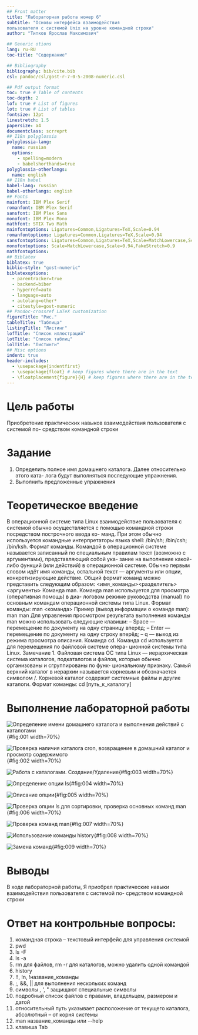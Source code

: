 ```yaml
---
## Front matter
title: "Лабораторная работа номер 6"
subtitle: "Основы интерфейса взаимодействия
пользователя с системой Unix на уровне командной строки"
author: "Титков Ярослав Максимович"

## Generic otions
lang: ru-RU
toc-title: "Содержание"

## Bibliography
bibliography: bib/cite.bib
csl: pandoc/csl/gost-r-7-0-5-2008-numeric.csl

## Pdf output format
toc: true # Table of contents
toc-depth: 2
lof: true # List of figures
lot: true # List of tables
fontsize: 12pt
linestretch: 1.5
papersize: a4
documentclass: scrreprt
## I18n polyglossia
polyglossia-lang:
  name: russian
  options:
	- spelling=modern
	- babelshorthands=true
polyglossia-otherlangs:
  name: english
## I18n babel
babel-lang: russian
babel-otherlangs: english
## Fonts
mainfont: IBM Plex Serif
romanfont: IBM Plex Serif
sansfont: IBM Plex Sans
monofont: IBM Plex Mono
mathfont: STIX Two Math
mainfontoptions: Ligatures=Common,Ligatures=TeX,Scale=0.94
romanfontoptions: Ligatures=Common,Ligatures=TeX,Scale=0.94
sansfontoptions: Ligatures=Common,Ligatures=TeX,Scale=MatchLowercase,Scale=0.94
monofontoptions: Scale=MatchLowercase,Scale=0.94,FakeStretch=0.9
mathfontoptions:
## Biblatex
biblatex: true
biblio-style: "gost-numeric"
biblatexoptions:
  - parentracker=true
  - backend=biber
  - hyperref=auto
  - language=auto
  - autolang=other*
  - citestyle=gost-numeric
## Pandoc-crossref LaTeX customization
figureTitle: "Рис."
tableTitle: "Таблица"
listingTitle: "Листинг"
lofTitle: "Список иллюстраций"
lotTitle: "Список таблиц"
lolTitle: "Листинги"
## Misc options
indent: true
header-includes:
  - \usepackage{indentfirst}
  - \usepackage{float} # keep figures where there are in the text
  - \floatplacement{figure}{H} # keep figures where there are in the text
---
```


# Цель работы
Приобретение практических навыков взаимодействия пользователя с системой по-
средством командной строки

# Задание
1. Определить полное имя  домашнего каталога. Далее относительно этого ката-
лога будут выполняться последующие упражнения.
2. Выполнить предложенные упражнения 

# Теоретическое введение
В операционной системе типа Linux взаимодействие пользователя с системой обычно
осуществляется с помощью командной строки посредством построчного ввода ко-
манд. При этом обычно используется командные интерпретаторы языка shell: /bin/sh;
/bin/csh; /bin/ksh.
Формат команды. Командой в операционной системе называется записанный по
специальным правилам текст (возможно с аргументами), представляющий собой ука-
зание на выполнение какой-либо функций (или действий) в операционной системе.
Обычно первым словом идёт имя команды, остальной текст — аргументы или опции,
конкретизирующие действие.
Общий формат команд можно представить следующим образом:
<имя_команды><разделитель><аргументы>
Команда man. Команда man используется для просмотра (оперативная помощь) в диа-
логовом режиме руководства (manual) по основным командам операционной системы
типа Linux.
Формат команды:
man <команда>
Пример (вывод информации о команде man):
man man
Для управления просмотром результата выполнения команды man можно использовать
следующие клавиши:
– Space — перемещение по документу на одну страницу вперёд;
– Enter — перемещение по документу на одну строку вперёд;
– q — выход из режима просмотра описания.
Команда cd. Команда cd используется для перемещения по файловой системе опера-
ционной системы типа Linux.
Замечание 1. Файловая система ОС типа Linux — иерархическая система каталогов,
подкаталогов и файлов, которые обычно организованы и сгруппированы по функ-
циональному признаку. Самый верхний каталог в иерархии называется корневым
и обозначается символом /. Корневой каталог содержит системные файлы и другие
каталоги.
Формат команды:
cd [путь_к_каталогу]


# Выполнение лабораторной работы

![Определение имени домашнего каталога и выполнения действий с каталогами](image/1.png){#fig:001 width=70%}

![Проверка наличия каталога cron, возвращение в домашний каталог и просмотр содержимого](image/2.png){#fig:002 width=70%}

![Работа с каталогами. Создание/Удаление](image/3.png){#fig:003 width=70%}

![Определение опции ls](image/4.png){#fig:004 width=70%}

![Описание опции](image/5.png){#fig:005 width=70%}

![Проверка опции ls для сортировки, проверка основных команд man](image/6.png){#fig:006 width=70%}

![Проверка команд man](image/7.png){#fig:007 width=70%}

![Использование команды history](image/8.png){#fig:008 width=70%}

![Замена команд](image/9.png){#fig:009 width=70%}





# Выводы
В ходе лабораторной работы, Я приобрел практические навыки взаимодействия пользователя с системой по-
средством командной строки

# Ответ на контрольные вопросы:
1. командная строка – текстовый интерфейс для управления системой
2. pwd
3. ls -F
4. ls -a
5. rm для файлов, rm -r для каталогов, можно удалить одной командой
6. history
7. !!, !n, !название_команды
8. ;, &&, || для выполнения нескольких команд
9. символы \, ', " защищают специальные символы
10. подробный список файлов с правами, владельцем, размером и датой
11. относительный путь указывает расположение от текущего каталога, абсолютный – от корня системы
12. man название_команды или --help
13. клавиша Tab

